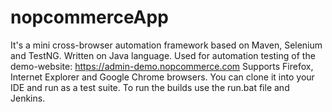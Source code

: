 # nopcommerceApp
It's a mini cross-browser automation framework based on Maven, Selenium and TestNG.
Written on Java language.
Used for automation testing of the demo-website: https://admin-demo.nopcommerce.com
Supports Firefox, Internet Explorer and Google Chrome browsers.
You can clone it into your IDE and run as a test suite.
To run the builds use the run.bat file and Jenkins.
